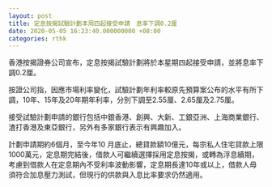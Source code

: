 ```yaml
---
layout: post
title: 定息按揭試驗計劃本周四起接受申請　息率下調0.2厘
date: 2020-05-05 16:23:40.000000000 +08:00
categories: rthk
---
```


香港按揭證券公司宣布，定息按揭試驗計劃將於本星期四起接受申請，並將息率下調0.2厘。

按證公司指，因應市場利率變化，試驗計劃年利率較原先預算案公布的水平有所下調，10年、15年及20年期年利率，分別下調至2.55厘、2.65厘及2.75厘。

接受試驗計劃申請的銀行包括中銀香港、創興、大新、工銀亞洲、上海商業銀行、渣打香港及東亞銀行，另外有多家銀行表示有興趣加入。

計劃申請期約6個月，至今年10 月底止，總貸款額10億元，每宗私人住宅貸款上限1000萬元，定息期完結後，借款人可繼續選擇採用定息按揭，或轉為浮息續期，考慮到借款人在定息期內不受利率波動影響，定息期長達10年或以上，借款人毋須符合加息壓力測試，但現行的供款與入息比率要求仍然適用。
